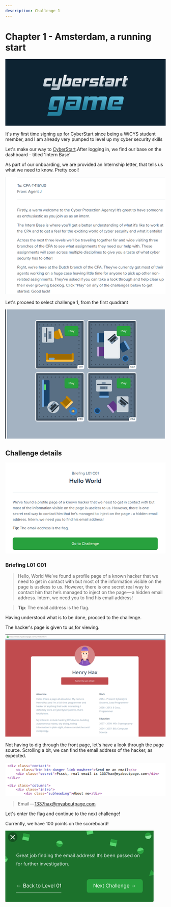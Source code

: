 ```yaml
---
description: Challenge 1
---
```


# Chapter 1 - Amsterdam, a running start

![](../.gitbook/assets/CS.png)

It's my first time signing up for CyberStart since being a WiCYS student member, and I am already very pumped to level up my cyber security skills

Let's make our way to [CyberStart](https://play.cyberstart.com/dashboard).After logging in, we find our base on the dashboard - titled 'Intern Base'

As part of our onboarding, we are provided an Internship letter, that tells us what we need to know. Pretty cool!

![](<../.gitbook/assets/1 (3).png>)

Let's proceed to select challenge 1, from the first quadrant

![](../.gitbook/assets/2.png)

## Challenge details

![](../.gitbook/assets/4.png)

### Briefing L01 C01

> Hello, World We’ve found a profile page of a known hacker that we need to get in contact with but most of the information visible on the page is useless to us. However, there is one secret real way to contact him that he’s managed to inject on the page — a hidden email address. Intern, we need you to find his email address!

> **Tip**: The email address is the flag.

Having understood what is to be done, procced to the challenge.

The hacker's page is given to us,for viewing.

![Hacker's page](../.gitbook/assets/5.png)

Not having to dig through the front page, let's have a look through the page source. Scrolling a bit, we can find the email address of the hacker, as expected.

![](../.gitbook/assets/6.png)

> Email — 1337hax@myaboutpage.com

Let's enter the flag and continue to the next challenge!

Currently, we have 100 points on the scoreboard!

![](../.gitbook/assets/7.png)

